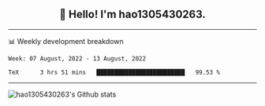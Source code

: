 <h2 align="center">👋 Hello! I'm hao1305430263.</h2>


---- 
📊 Weekly development breakdown

<!--START_SECTION:waka-->
```text
Week: 07 August, 2022 - 13 August, 2022

TeX      3 hrs 51 mins   █████████████████████████   99.53 % 
```
<!--END_SECTION:waka-->
----
![hao1305430263's Github stats](https://github-readme-stats.vercel.app/api?username=hao1305430263&show_icons=true)


<!--
**hao1305430263/hao1305430263** is a ✨ _special_ ✨ repository because its `README.md` (this file) appears on your GitHub profile.

Here are some ideas to get you started:

- 🔭 I’m currently working on ...
- 🌱 I’m currently learning ...
- 👯 I’m looking to collaborate on ...
- 🤔 I’m looking for help with ...
- 💬 Ask me about ...
- 📫 How to reach me: ...
- 😄 Pronouns: ...
- ⚡ Fun fact: ...
-->
